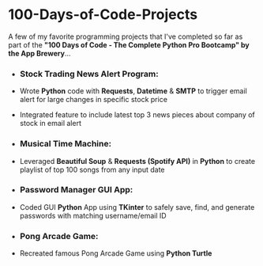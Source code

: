 # 100-Days-of-Code-Projects
A few of my favorite programming projects that I've completed so far as part of the **"100 Days of Code - The Complete Python Pro Bootcamp" by the App Brewery**...


* ### **Stock Trading News Alert Program:**

- Wrote **Python** code with **Requests**, **Datetime** & **SMTP** to trigger email alert for large changes in specific stock price

- Integrated feature to include latest top 3 news pieces about company of stock in email alert


* ### **Musical Time Machine:**

- Leveraged **Beautiful Soup** & **Requests (Spotify API)** in **Python** to create playlist of top 100 songs from any input date 


* ### **Password Manager GUI App:**

- Coded GUI **Python** App using **TKinter** to safely save, find, and generate passwords with matching username/email ID


* ### **Pong Arcade Game:**

- Recreated famous Pong Arcade Game using **Python Turtle**
